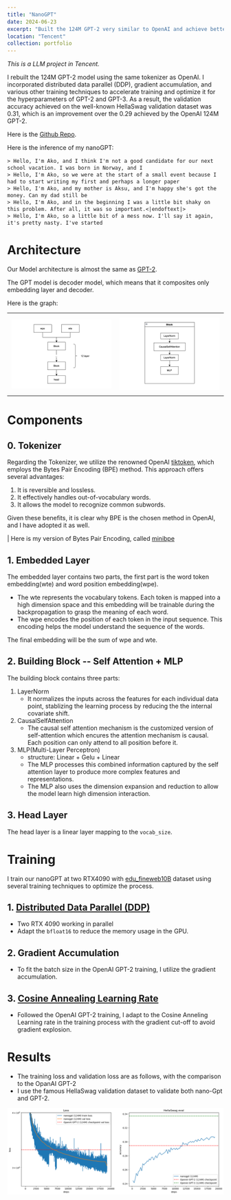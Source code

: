 ```yaml
---
title: "NanoGPT"
date: 2024-06-23
excerpt: "Built the 124M GPT-2 very similar to OpenAI and achieve better performance than OpenAI. <br/><img src='/images/portforlio/nano-gpt/gpt-2-image.png' width='60%'>"
location: "Tencent"
collection: portfolio
---
```


_This is a LLM project in Tencent._

I rebuilt the 124M GPT-2 model using the same tokenizer as OpenAI. I incorporated distributed data parallel (DDP), gradient accumulation, and various other training techniques to accelerate training and optimize it for the hyperparameters of GPT-2 and GPT-3. As a result, the validation accuracy achieved on the well-known HellaSwag validation dataset was 0.31, which is an improvement over the 0.29 achieved by the OpenAI 124M GPT-2.

Here is the [Github Repo]("https://github.com/AkoZhu/nanogpt").

Here is the inference of my nanoGPT:
```
> Hello, I'm Ako, and I think I'm not a good candidate for our next school vacation. I was born in Norway, and I
> Hello, I'm Ako, so we were at the start of a small event because I had to start writing my first and perhaps a longer paper
> Hello, I'm Ako, and my mother is Aksu, and I'm happy she's got the money. Can my dad still be
> Hello, I'm Ako, and in the beginning I was a little bit shaky on this problem. After all, it was so important.<|endoftext|>
> Hello, I'm Ako, so a little bit of a mess now. I'll say it again, it's pretty nasty. I've started
```

# Architecture
Our Model architecture is almost the same as [GPT-2]("https://d4mucfpksywv.cloudfront.net/better-language-models/language_models_are_unsupervised_multitask_learners.pdf").

The GPT model is decoder model, which means that it composites only embedding layer and decoder. 

Here is the graph:
<table>
  <tr>
    <td style="padding:10px;"><img src="/images/portforlio/nano-gpt/nano-gpt-architecture.png" width="100%"></td>
    <td style="padding:10px;"><img src="/images/portforlio/nano-gpt/nano-gpt-block.png" width="100%"></td>
  </tr>
</table>

# Components 
## 0. Tokenizer 
Regarding the Tokenizer, we utilize the renowned OpenAI [tiktoken]("https://github.com/openai/tiktoken"), which employs the Bytes Pair Encoding (BPE) method. This approach offers several advantages:

1. It is reversible and lossless.
2. It effectively handles out-of-vocabulary words.
3. It allows the model to recognize common subwords.

Given these benefits, it is clear why BPE is the chosen method in OpenAI, and I have adopted it as well.


| Here is my version of Bytes Pair Encoding, called [minibpe]("https://github.com/AkoZhu/minbpe")

## 1. Embedded Layer
The embedded layer contains two parts, the first part is the word token embedding(wte) and word position embedding(wpe). 
- The wte represents the vocabulary tokens. Each token is mapped into a high dimension space and this embedding will be trainable during the backpropagation to grasp the meaning of each word.
- The wpe encodes the position of each token in the input sequence. This encoding helps the model understand the sequence of the words.

The final embedding will be the sum of wpe and wte.

## 2. Building Block -- Self Attention + MLP
The building block contains three parts:
1. LayerNorm
   - It normalizes the inputs across the features for each individual data point, stablizing the learning process by reducing the the internal covariate shift.
2. CausalSelfAttention
   - The causal self attention mechanism is the customized version of self-attention which encures the attention mechanism is causal. Each position can only attend to all position before it. 
3. MLP(Multi-Layer Perceptron)
   - structure: Linear + Gelu + Linear 
   - The MLP processes this combined information captured by the self attention layer to produce more complex features and representations.
   - The MLP also uses the dimension expansion and reduction to allow the model learn high dimension interaction. 

## 3. Head Layer 
The head layer is a linear layer mapping to the `vocab_size`.

# Training
I train our nanoGPT at two RTX4090 with [edu_fineweb10B]("https://huggingface.co/datasets/HuggingFaceFW/fineweb-edu") dataset using several training techniques to optimize the process. 

## 1. [Distributed Data Parallel (DDP)]("https://pytorch.org/tutorials/intermediate/ddp_tutorial.html")
- Two RTX 4090 working in parallel
- Adapt the `bfloat16` to reduce the memory usage in the GPU.
## 2. Gradient Accumulation
- To fit the batch size in the OpenAI GPT-2 training, I utilize the gradient accumulation.

## 3. [Cosine Annealing Learning Rate]("https://paperswithcode.com/method/cosine-annealing")
- Followed the OpenAI GPT-2 training, I adapt to the Cosine Anneling Learning rate in the training process with the gradient cut-off to avoid gradient explosion.

# Results 
- The training loss and validation loss are as follows, with the comparison to the OpanAI GPT-2
- I use the famous HellaSwag validation dataset to validate both nano-Gpt and GPT-2.

<p align="center">
  <img src="/images/portforlio/nano-gpt/loss_graph.png">
</p>





